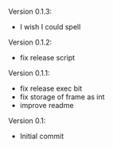 Version 0.1.3:

- I wish I could spell

Version 0.1.2:

- fix release script

Version 0.1.1:
- fix release exec bit
- fix storage of frame as int
- improve readme

Version 0.1:

- Initial commit
